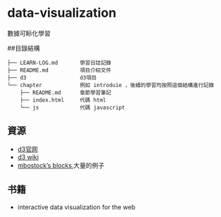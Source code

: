 data-visualization
==================

數據可眎化學習

##目錄結構
```
├── LEARN-LOG.md       學習日誌記錄
├── README.md          項目介紹文件
├── d3                 d3項目
└── chapter            例如 introduie ，後續的學習均按照這個結構進行記錄
    ├── README.md      章節學習筆記
    ├── index.html     代碼 html
    └── js             代碼 javascript
```

## 資源
- [d3官网](http://d3js.org/)
- [d3 wiki](https://github.com/mbostock/d3/wiki)
- [mbostock’s blocks](http://bl.ocks.org/mbostock),大量的例子

## 书籍

- interactive data visualization for the web
